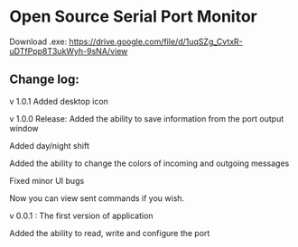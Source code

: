 # Open Source Serial Port Monitor

Download .exe: https://drive.google.com/file/d/1uqSZg_CvtxR-uDTfPpp8T3ukWyh-9sNA/view

## Change log:

v 1.0.1
Added desktop icon

v 1.0.0 Release:
Added the ability to save information from the port output window

Added day/night shift

Added the ability to change the colors of incoming and outgoing messages

Fixed minor UI bugs

Now you can view sent commands if you wish.

v 0.0.1 :
The first version of application

Added the ability to read, write and configure the port

